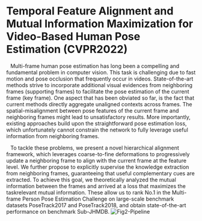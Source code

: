 # Temporal Feature Alignment and Mutual Information Maximization for Video-Based Human Pose Estimation (CVPR2022)
&ensp; Multi-frame human pose estimation has long been a compelling and fundamental problem in computer vision. This task is challenging due to fast motion and pose occlusion that frequently occur in videos. State-of-the-art methods strive to incorporate additional visual evidences from neighboring frames (supporting frames) to facilitate the pose estimation of the current frame (key frame). One aspect that has been obviated so far, is the fact that current methods directly aggregate unaligned contexts across frames. The spatial-misalignment between pose features of the current frame and neighboring frames might lead to unsatisfactory results. More importantly, existing approaches build upon the straightforward pose estimation loss, which unfortunately cannot constrain the network to fully leverage useful information from neighboring frames.

&ensp; To tackle these problems, we present a novel hierarchical alignment framework, which leverages coarse-to-fine deformations to progressively update a neighboring frame to align with the current frame at the feature level. We further propose to explicitly supervise the knowledge extraction from neighboring frames, guaranteeing that useful complementary cues are extracted. To achieve this goal, we theoretically analyzed the mutual information between the frames and arrived at a loss that maximizes the taskrelevant mutual information. These allow us to rank No.1 in the Multi-frame Person Pose Estimation Challenge on large-scale benchmark datasets PoseTrack2017 and PoseTrack2018, and obtain state-of-the-art performance on benchmark Sub-JHMDB.
![Fig2-Pipeline](https://user-images.githubusercontent.com/18526439/156912089-4f625e47-8880-4792-b556-f9eddc9c90ac.jpg)
